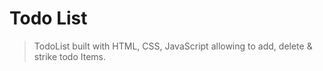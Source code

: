 # Todo List

> TodoList built with HTML, CSS, JavaScript allowing to add, delete & strike todo Items.
